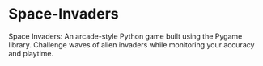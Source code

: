 # Space-Invaders
Space Invaders: An arcade-style Python game built using the Pygame library. Challenge waves of alien invaders while monitoring your accuracy and playtime.
